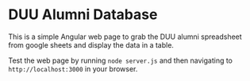 # DUU Alumni Database
This is a simple Angular web page to grab the DUU alumni spreadsheet from google sheets and display the data in a table.

Test the web page by running `node server.js` and then navigating to `http://localhost:3000` in your browser.
